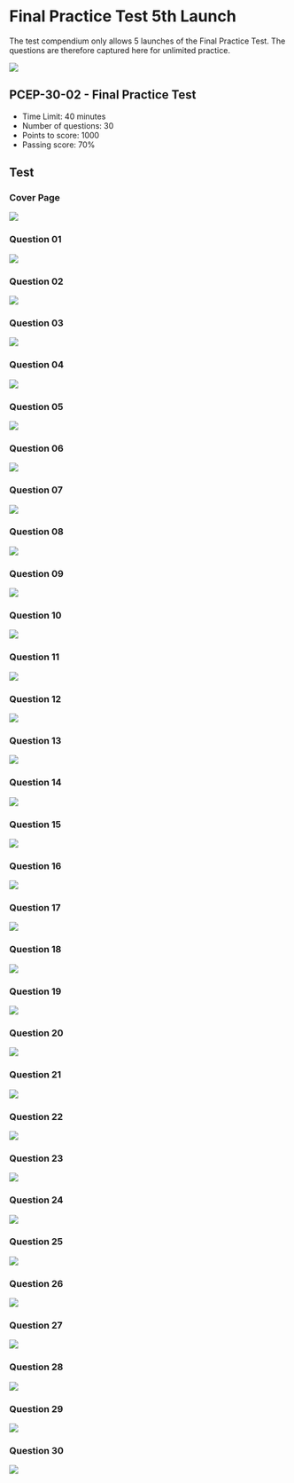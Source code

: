 # Final Practice Test 5th Launch

The test compendium only allows 5 launches of the Final Practice Test. The questions are therefore captured here for unlimited practice.&#x20;

![](<../../.gitbook/assets/Final Practice Test 1st Launch.png>)

## PCEP-30-02 - Final Practice Test

* Time Limit: 40 minutes&#x20;
* Number of questions: 30
* Points to score: 1000
* Passing score: 70%

## Test

### Cover Page

![](<../../.gitbook/assets/Final Practice Test 1st Launch 00.png>)

### Question 01

![](<../../.gitbook/assets/Final Practice Test 1st Launch 01.png>)

### Question 02

![](<../../.gitbook/assets/Final Practice Test 1st Launch 02.png>)

### Question 03

![](<../../.gitbook/assets/Final Practice Test 1st Launch 03.png>)

### Question 04

![](<../../.gitbook/assets/Final Practice Test 1st Launch 04.png>)

### Question 05

![](<../../.gitbook/assets/Final Practice Test 1st Launch 05.png>)

### Question 06

![](<../../.gitbook/assets/Final Practice Test 1st Launch 06.png>)

### Question 07

![](<../../.gitbook/assets/Final Practice Test 1st Launch 07.png>)

### Question 08

![](<../../.gitbook/assets/Final Practice Test 1st Launch 08.png>)

### Question 09

![](<../../.gitbook/assets/Final Practice Test 1st Launch 09.png>)

### Question 10

![](<../../.gitbook/assets/Final Practice Test 1st Launch 10.png>)

### Question 11

![](<../../.gitbook/assets/Final Practice Test 1st Launch 11.png>)

### Question 12

![](<../../.gitbook/assets/Final Practice Test 1st Launch 12.png>)

### Question 13

![](<../../.gitbook/assets/Final Practice Test 1st Launch 13.png>)

### Question 14

![](<../../.gitbook/assets/Final Practice Test 1st Launch 14.png>)

### Question 15

![](<../../.gitbook/assets/Final Practice Test 1st Launch 15.png>)

### Question 16

![](<../../.gitbook/assets/Final Practice Test 1st Launch 16.png>)

### Question 17

![](<../../.gitbook/assets/Final Practice Test 1st Launch 17.png>)

### Question 18

![](<../../.gitbook/assets/Final Practice Test 1st Launch 18.png>)

### Question 19

![](<../../.gitbook/assets/Final Practice Test 1st Launch 19.png>)

### Question 20

![](<../../.gitbook/assets/Final Practice Test 1st Launch 20.png>)

### Question 21

![](<../../.gitbook/assets/Final Practice Test 1st Launch 21.png>)

### Question 22

![](<../../.gitbook/assets/Final Practice Test 1st Launch 22.png>)

### Question 23

![](<../../.gitbook/assets/Final Practice Test 1st Launch 23.png>)

### Question 24

![](<../../.gitbook/assets/Final Practice Test 1st Launch 24.png>)

### Question 25

![](<../../.gitbook/assets/Final Practice Test 1st Launch 25.png>)

### Question 26

![](<../../.gitbook/assets/Final Practice Test 1st Launch 26.png>)

### Question 27

![](<../../.gitbook/assets/Final Practice Test 1st Launch 27.png>)

### Question 28

![](<../../.gitbook/assets/Final Practice Test 1st Launch 28.png>)

### Question 29

![](<../../.gitbook/assets/Final Practice Test 1st Launch 29.png>)

### Question 30

![](<../../.gitbook/assets/Final Practice Test 1st Launch 30.png>)

